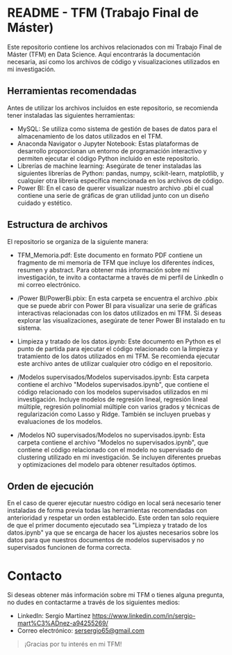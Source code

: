 # README - TFM (Trabajo Final de Máster)
Este repositorio contiene los archivos relacionados con mi Trabajo Final de Máster (TFM) en Data Science. Aquí encontrarás la documentación necesaria, así como los archivos de código y visualizaciones utilizados en mi investigación.

## Herramientas recomendadas
Antes de utilizar los archivos incluidos en este repositorio, se recomienda tener instaladas las siguientes herramientas:

- MySQL: Se utiliza como sistema de gestión de bases de datos para el almacenamiento de los datos utilizados en el TFM.
- Anaconda Navigator o Jupyter Notebook: Estas plataformas de desarrollo proporcionan un entorno de programación interactivo y permiten ejecutar el código Python incluido en este repositorio.
- Librerías de machine learning: Asegúrate de tener instaladas las siguientes librerías de Python: pandas, numpy, scikit-learn, matplotlib, y cualquier otra librería específica mencionada en los archivos de código.
- Power BI: En el caso de querer visualizar nuestro archivo .pbi el cual contiene una serie de gráficas de gran utilidad junto con un diseño cuidado y estético.

## Estructura de archivos

El repositorio se organiza de la siguiente manera:

- TFM_Memoria.pdf: Este documento en formato PDF contiene un fragmento de mi memoria de TFM que incluye los diferentes índices, resumen y abstract. Para obtener más información sobre mi investigación, te invito a contactarme a través de mi perfil de LinkedIn o mi correo electrónico.

- /Power BI/PowerBi.pbix: En esta carpeta se encuentra el archivo .pbix que se puede abrir con Power BI para visualizar una serie de gráficas interactivas relacionadas con los datos utilizados en mi TFM. Si deseas explorar las visualizaciones, asegúrate de tener Power BI instalado en tu sistema.

- Limpieza y tratado de los datos.ipynb: Este documento en Python es el punto de partida para ejecutar el código relacionado con la limpieza y tratamiento de los datos utilizados en mi TFM. Se recomienda ejecutar este archivo antes de utilizar cualquier otro código en el repositorio.

- /Modelos supervisados/Modelos supervisados.ipynb: Esta carpeta contiene el archivo "Modelos supervisados.ipynb", que contiene el código relacionado con los modelos supervisados utilizados en mi investigación. Incluye modelos de regresión lineal, regresión lineal múltiple, regresión polinomial múltiple con varios grados y técnicas de regularización como Lasso y Ridge. También se incluyen pruebas y evaluaciones de los modelos.

- /Modelos NO supervisados/Modelos no supervisados.ipynb: Esta carpeta contiene el archivo "Modelos no supervisados.ipynb", que contiene el código relacionado con el modelo no supervisado de clustering utilizado en mi investigación. Se incluyen diferentes pruebas y optimizaciones del modelo para obtener resultados óptimos.

## Orden de ejecución 
En el caso de querer ejecutar nuestro código en local será necesario tener instaladas de forma previa todas las herramientas recomendadas con anterioridad y respetar un orden establecido.
Este orden tan solo requiere de que el primer documento ejecutado sea "Limpieza y tratado de los datos.ipynb" ya que se encarga de hacer los ajustes necesarios sobre los datos para que nuestros documentos de modelos supervisados y no supervisados funcionen de forma correcta.

# Contacto
Si deseas obtener más información sobre mi TFM o tienes alguna pregunta, no dudes en contactarme a través de los siguientes medios:

- LinkedIn: Sergio Martínez https://www.linkedin.com/in/sergio-mart%C3%ADnez-a94255269/
- Correo electrónico: sersergio65@gmail.com
> ¡Gracias por tu interés en mi TFM!
